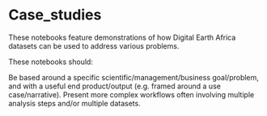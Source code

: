 # Case_studies

These notebooks feature demonstrations of how Digital Earth Africa datasets can be used to address various problems.

These notebooks should:

Be based around a specific scientific/management/business goal/problem, and with a useful end product/output (e.g. framed around a use case/narrative).
Present more complex workflows often involving multiple analysis steps and/or multiple datasets.

